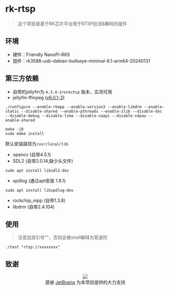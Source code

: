 # rk-rtsp
> 这个项目是基于RK芯片平台用于RTSP拉流&解码的组件

## 环境
- 硬件：Friendly NanoPi-R6S
- 固件：rk3588-usb-debian-bullseye-minimal-6.1-arm64-20240131

## 第三方依赖

- 自带的jellyfin为 `4.3.4-1rockchip` 版本，实测可用
- jellyfin-ffmpeg ([v6.0.1-3](https://github.com/jellyfin/jellyfin-ffmpeg/releases/tag/v6.0.1-3))
```shell
./configure --enable-rkmpp --enable-version3 --enable-libdrm --enable-static --disable-shared --enable-pthreads --enable-zlib --disable-doc --disable-debug --disable-lzma --disable-vaapi --disable-vdpau --enable-shared

make -j8
sudo make install
```
默认安装路径为`/usr/local/lib`

- opencv (自带4.5.1)
- SDL2 (自带2.0.14,缺少头文件)
```shell
sudo apt install libsdl2-dev
```

- spdlog (通过apt安装 1.8.1)
```shell
sudo apt install libspdlog-dev
```

- rockchip_mpp (自带1.3.8)
- libdrm (自带2.4.104)

## 使用
> 注意加双引号""，否则会被shell解释为管道符
```shell
./test "rtsp://xxxxxxxx"
```

## 致谢

<div align="center">
<image src="https://resources.jetbrains.com/storage/products/company/brand/logos/jb_beam.svg" />
<div>
感谢 <a href=https://jb.gg/OpenSourceSupport>JetBrains</a> 为本项目提供的大力支持
</div>
</div>
